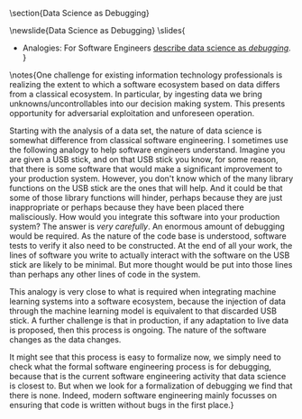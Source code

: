 \section{Data Science as Debugging}

\newslide{Data Science as Debugging}
\slides{
* Analogies: For Software Engineers [describe data science as *debugging*](http://inverseprobability.com/2017/03/14/data-science-as-debugging).
}

\notes{One challenge for existing information technology professionals is realizing the extent to which a software ecosystem based on data differs from a classical ecosystem. In particular, by ingesting data we bring unknowns/uncontrollables into our decision making system. This presents opportunity for adversarial exploitation and unforeseen operation.

Starting with the analysis of a data set, the nature of data science is somewhat difference from classical software engineering. I sometimes use the following analogy to help software engineers understand. Imagine you are given a USB stick, and on that USB stick you know, for some reason, that there is some software that would make a significant improvement to your production system. However, you don't know which of the many library functions on the USB stick are the ones that will help. And it could be that some of those library functions will hinder, perhaps because they are just inappropriate or perhaps because they have been placed there malisciously. How would you integrate this software into your production system? The answer is *very carefully*. An enormous amount of debugging would be required. As the nature of the code base is understood, software tests to verify it also need to be constructed. At the end of all your work, the lines of software you write to actually interact with the software on the USB stick are likely to be minimal. But more thought would be put into those lines than perhaps any other lines of code in the system. 

This analogy is very close to what is required when integrating machine learning systems into a software ecosystem, because the injection of data through the machine learning model is equivalent to that discarded USB stick. A further challenge is that in production, if any adaptation to live data is proposed, then this process is ongoing. The nature of the software changes as the data changes. 

It might see that this process is easy to formalize now, we simply need to check what the formal software engineering process is for debugging, because that is the current software engineering activity that data science is closest to. But when we look for a formalization of debugging we find that there is none. Indeed, modern software engineering mainly focusses on ensuring that code is written without bugs in the first place.}

